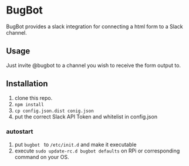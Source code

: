 # BugBot

BugBot provides a slack integration for connecting a html form to a Slack channel.

## Usage

Just invite @bugbot to a channel you wish to receive the form output to.

## Installation

1. clone this repo.
2. `npm install`
3. `cp config.json.dist conig.json`
4. put the correct Slack API Token and whitelist in config.json

### autostart 
1. put `bugbot ` to `/etc/init.d` and make it executable
2. execute `sudo update-rc.d bugbot defaults` on RPi or corresponding command on your OS.